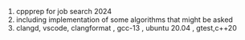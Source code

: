 1. cppprep for job search 2024
2. including implementation of some algorithms that might be asked
3. clangd, vscode, clangformat , gcc-13 , ubuntu 20.04 , gtest,c++20